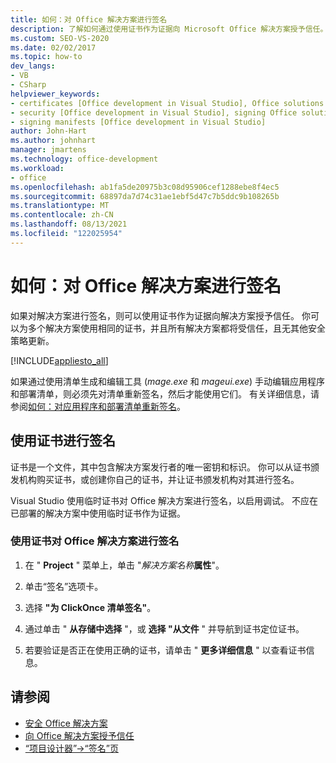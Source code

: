 ```yaml
---
title: 如何：对 Office 解决方案进行签名
description: 了解如何通过使用证书作为证据向 Microsoft Office 解决方案授予信任。
ms.custom: SEO-VS-2020
ms.date: 02/02/2017
ms.topic: how-to
dev_langs:
- VB
- CSharp
helpviewer_keywords:
- certificates [Office development in Visual Studio], Office solutions
- security [Office development in Visual Studio], signing Office solutions
- signing manifests [Office development in Visual Studio]
author: John-Hart
ms.author: johnhart
manager: jmartens
ms.technology: office-development
ms.workload:
- office
ms.openlocfilehash: ab1fa5de20975b3c08d95906cef1288ebe8f4ec5
ms.sourcegitcommit: 68897da7d74c31ae1ebf5d47c7b5ddc9b108265b
ms.translationtype: MT
ms.contentlocale: zh-CN
ms.lasthandoff: 08/13/2021
ms.locfileid: "122025954"
---
```

# <a name="how-to-sign-office-solutions"></a>如何：对 Office 解决方案进行签名
  如果对解决方案进行签名，则可以使用证书作为证据向解决方案授予信任。 你可以为多个解决方案使用相同的证书，并且所有解决方案都将受信任，且无其他安全策略更新。

 [!INCLUDE[appliesto_all](../vsto/includes/appliesto-all-md.md)]

 如果通过使用清单生成和编辑工具 (*mage.exe* 和 *mageui.exe*) 手动编辑应用程序和部署清单，则必须先对清单重新签名，然后才能使用它们。 有关详细信息，请参阅[如何：对应用程序和部署清单重新签名](../deployment/how-to-re-sign-application-and-deployment-manifests.md)。

## <a name="sign-by-using-a-certificate"></a>使用证书进行签名
 证书是一个文件，其中包含解决方案发行者的唯一密钥和标识。 你可以从证书颁发机构购买证书，或创建你自己的证书，并让证书颁发机构对其进行签名。

 Visual Studio 使用临时证书对 Office 解决方案进行签名，以启用调试。 不应在已部署的解决方案中使用临时证书作为证据。

### <a name="to-sign-an-office-solution-by-using-a-certificate"></a>使用证书对 Office 解决方案进行签名

1. 在 " **Project** " 菜单上，单击 "_解决方案名称_**属性**"。

2. 单击“签名”选项卡。 

3. 选择 **"为 ClickOnce 清单签名"**。

4. 通过单击 " **从存储中选择** "，或 **选择 "从文件** " 并导航到证书定位证书。

5. 若要验证是否正在使用正确的证书，请单击 " **更多详细信息** " 以查看证书信息。

## <a name="see-also"></a>请参阅

- [安全 Office 解决方案](../vsto/securing-office-solutions.md)
- [向 Office 解决方案授予信任](../vsto/granting-trust-to-office-solutions.md)
- [“项目设计器”-&gt;“签名”页](../ide/reference/signing-page-project-designer.md)
